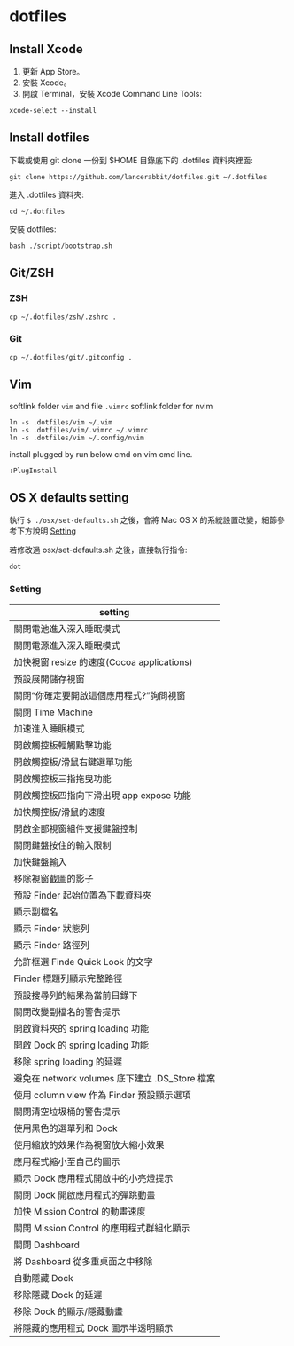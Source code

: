 # dotfiles

## Install Xcode

1. 更新 App Store。
2. 安裝 Xcode。
3. 開啟 Terminal，安裝 Xcode Command Line Tools:

```shell
xcode-select --install
```

## Install dotfiles

下載或使用 git clone 一份到 $HOME 目錄底下的 .dotfiles 資料夾裡面:

```shell
git clone https://github.com/lancerabbit/dotfiles.git ~/.dotfiles
```

進入 .dotfiles 資料夾:

```shell
cd ~/.dotfiles
```

安裝 dotfiles:

```shell
bash ./script/bootstrap.sh
```

## Git/ZSH

### ZSH

```shell
cp ~/.dotfiles/zsh/.zshrc .
```

### Git

```shell
cp ~/.dotfiles/git/.gitconfig .
```

## Vim

softlink folder `vim` and file `.vimrc`
softlink folder for nvim

```shell
ln -s .dotfiles/vim ~/.vim
ln -s .dotfiles/vim/.vimrc ~/.vimrc
ln -s .dotfiles/vim ~/.config/nvim
```

install plugged by run below cmd on vim cmd line.

```shell
:PlugInstall
```

## OS X defaults setting

執行 `$ ./osx/set-defaults.sh` 之後，會將 Mac OS X 的系統設置改變，細節參考下方說明 [Setting](Setting)

若修改過 osx/set-defaults.sh 之後，直接執行指令:

```shell
dot
```

### Setting

| setting                                        |
| ---------------------------------------------- |
| 關閉電池進入深入睡眠模式                       |
| 關閉電源進入深入睡眠模式                       |
| 加快視窗 resize 的速度(Cocoa applications)     |
| 預設展開儲存視窗                               |
| 關閉“你確定要開啟這個應用程式?”詢問視窗        |
| 關閉 Time Machine                              |
| 加速進入睡眠模式                               |
| 開啟觸控板輕觸點擊功能                         |
| 開啟觸控板/滑鼠右鍵選單功能                    |
| 開啟觸控板三指拖曳功能                         |
| 開啟觸控板四指向下滑出現 app expose 功能       |
| 加快觸控板/滑鼠的速度                          |
| 開啟全部視窗組件支援鍵盤控制                   |
| 關閉鍵盤按住的輸入限制                         |
| 加快鍵盤輸入                                   |
| 移除視窗截圖的影子                             |
| 預設 Finder 起始位置為下載資料夾               |
| 顯示副檔名                                     |
| 顯示 Finder 狀態列                             |
| 顯示 Finder 路徑列                             |
| 允許框選 Finde Quick Look 的文字               |
| Finder 標題列顯示完整路徑                      |
| 預設搜尋列的結果為當前目錄下                   |
| 關閉改變副檔名的警告提示                       |
| 開啟資料夾的 spring loading 功能               |
| 開啟 Dock 的 spring loading 功能               |
| 移除 spring loading 的延遲                     |
| 避免在 network volumes 底下建立 .DS_Store 檔案 |
| 使用 column view 作為 Finder 預設顯示選項      |
| 關閉清空垃圾桶的警告提示                       |
| 使用黑色的選單列和 Dock                        |
| 使用縮放的效果作為視窗放大縮小效果             |
| 應用程式縮小至自己的圖示                       |
| 顯示 Dock 應用程式開啟中的小亮燈提示           |
| 關閉 Dock 開啟應用程式的彈跳動畫               |
| 加快 Mission Control 的動畫速度                |
| 關閉 Mission Control 的應用程式群組化顯示      |
| 關閉 Dashboard                                 |
| 將 Dashboard 從多重桌面之中移除                |
| 自動隱藏 Dock                                  |
| 移除隱藏 Dock 的延遲                           |
| 移除 Dock 的顯示/隱藏動畫                      |
| 將隱藏的應用程式 Dock 圖示半透明顯示           |
